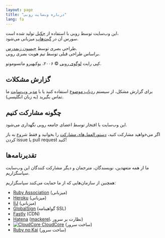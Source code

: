 ```yaml
---
layout: page
title: "درباره وب‌سایت روبی"
lang: fa
---
```


این وب‌سایت توسط روبی با استفاده از [جکیل][jekyll] تولید شده است،<br>
سورس آن در [گیت‌هاب][github-repo] میزبانی می‌شود.

طراحی بصری توسط [جیسون زیمدرس][jzimdars].<br>
براساس طراحی قبلی توسط تیم هویت بصری روبی.

کپی رایت [لوگوی روبی][logo] &copy; ۲۰۰۶، یوکیهیرو ماتسوموتو.


## گزارش مشکلات ##

 برای گزارش مشکل، از سیستم [ردیاب موضوع][github-issues] استفاده کنید یا با [مدیر وب‌سایت][webmaster] ما تماس بگیرید (به زبان انگلیسی).


## چگونه مشارکت کنیم ##

این وب‌سایت با افتخار توسط اعضای جامعه روبی نگهداری می‌شود.

اگر می‌خواهید مشارکت کنید، [دستورالعمل‌های مشارکت][github-wiki] را بخوانید و فقط شروع به باز کردن issue یا pull request کنید!


## تقدیرنامه‌ها ##

ما از همه متعهدین، نویسندگان، مترجمان و دیگر مشارکت کنندگان این وب‌سایت سپاسگزاریم.

همچنین از سازمان‌هایی که از ما حمایت می‌کنند سپاسگزاریم:

 * [Ruby Association][rubyassociation] (میزبانی)
 * [Heroku][heroku] (میزبانی)
 * [IIJ][iij] (میزبانی)
 * [GlobalSign][globalsign] (گواهینامه SSL)
 * [Fastly][fastly] (CDN)
 * [Hatena][hatena] ([mackerel][mackerel]، نظارت بر سرور)
 * [![CloudCore][cloudcore-logo] CloudCore][cloudcore] (ساخت سرور)
 * [Ruby no Kai][rubynokai] (ساخت سرور)


[logo]: /fa/about/logo/
[webmaster]: mailto:webmaster@ruby-lang.org
[jekyll]: http://www.jekyllrb.com/
[jzimdars]: https://twitter.com/jasonzimdars
[github-repo]: https://github.com/ruby/www.ruby-lang.org/
[github-issues]: https://github.com/ruby/www.ruby-lang.org/issues
[github-wiki]: https://github.com/ruby/www.ruby-lang.org/wiki
[rubyassociation]: http://www.ruby.or.jp
[heroku]: https://www.heroku.com/
[iij]: http://www.iij.ad.jp
[globalsign]: https://www.globalsign.com
[fastly]: http://www.fastly.com
[hatena]: http://hatenacorp.jp/
[mackerel]: https://mackerel.io/
[cloudcore]: http://www.cloudcore.jp/?utm_source=ad&utm_medium=ad&utm_content=dev&utm_campaign=vps
[cloudcore-logo]: http://www.cloudcore.jp/develop/links/images/74x36_white.gif
[rubynokai]: http://ruby-no-kai.org/

